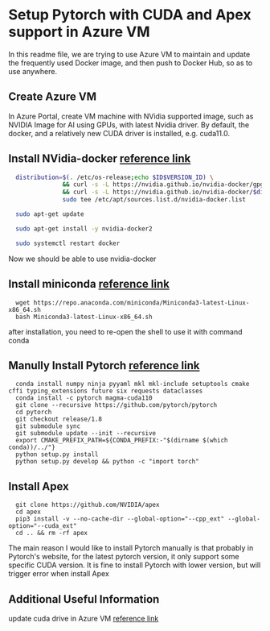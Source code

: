 # Setup Pytorch with CUDA and Apex support in Azure VM

In this readme file, we are trying to use Azure VM to maintain and
update the frequently used Docker image, and then push to Docker Hub, so as to use anywhere.

## Create Azure VM

In Azure Portal, create VM machine with NVidia supported image,
such as NVIDIA Image for AI using GPUs, with latest Nvidia driver.
By default, the docker, and a relatively new CUDA driver is
installed, e.g. cuda11.0.

## Install NVidia-docker [reference link](https://github.com/chenxie95/dockerfiles.git)

```bash
  distribution=$(. /etc/os-release;echo $ID$VERSION_ID) \
               && curl -s -L https://nvidia.github.io/nvidia-docker/gpgkey | sudo apt-key add - \
               && curl -s -L https://nvidia.github.io/nvidia-docker/$distribution/nvidia-docker.list | \
               sudo tee /etc/apt/sources.list.d/nvidia-docker.list

  sudo apt-get update

  sudo apt-get install -y nvidia-docker2

  sudo systemctl restart docker

```

Now we should be able to use nvidia-docker

## Install miniconda [reference link](https://docs.conda.io/en/latest/miniconda.html)

```
  wget https://repo.anaconda.com/miniconda/Miniconda3-latest-Linux-x86_64.sh
  bash Miniconda3-latest-Linux-x86_64.sh
```

after installation, you need to re-open the shell to use it with command conda

## Manully Install Pytorch [reference link](https://github.com/pytorch/pytorch)

```
  conda install numpy ninja pyyaml mkl mkl-include setuptools cmake cffi typing_extensions future six requests dataclasses
  conda install -c pytorch magma-cuda110
  git clone --recursive https://github.com/pytorch/pytorch
  cd pytorch
  git checkout release/1.8
  git submodule sync
  git submodule update --init --recursive
  export CMAKE_PREFIX_PATH=${CONDA_PREFIX:-"$(dirname $(which conda))/../"}
  python setup.py install
  python setup.py develop && python -c "import torch"
```

## Install Apex

```
  git clone https://github.com/NVIDIA/apex
  cd apex
  pip3 install -v --no-cache-dir --global-option="--cpp_ext" --global-option="--cuda_ext"
  cd .. && rm -rf apex
```

The main reason I would like to install Pytorch manually is that probably in Pytorch's website, for the latest pytorch version, it only support some specific CUDA version. It is fine to install Pytorch with lower version, but will trigger error when install Apex

## Additional Useful Information

update cuda drive in Azure VM [reference link](https://docs.microsoft.com/en-us/azure/virtual-machines/linux/n-series-driver-setup)
